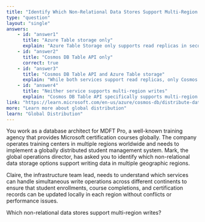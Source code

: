 ```yaml
---
title: "Identify Which Non-Relational Data Stores Support Multi-Region Writes"
type: "question"
layout: "single"
answers:
    - id: "answer1"
      title: "Azure Table storage only"
      explain: "Azure Table Storage only supports read replicas in secondary regions through Read-access geo-redundant storage (RA-GRS). While you can have readable replicas in multiple regions, you cannot write data directly to secondary regions."
    - id: "answer2"
      title: "Cosmos DB Table API only"
      correct: true
    - id: "answer3"
      title: "Cosmos DB Table API and Azure Table storage"
      explain: "While both services support read replicas, only Cosmos DB Table API supports multi-region writes. Azure Table Storage only provides read access to secondary regions, not write capabilities."
    - id: "answer4"
      title: "Neither service supports multi-region writes"
      explain: "Cosmos DB Table API specifically supports multi-region writes as one of its key features. You can configure multiple regions for both read and write operations, enabling global distribution of your application."
link: "https://learn.microsoft.com/en-us/azure/cosmos-db/distribute-data-globally"
more: "Learn more about global distribution"
learn: "Global Distribution"
---
```


You work as a database architect for MDFT Pro, a well-known training agency that provides Microsoft certification courses globally. The company operates training centers in multiple regions worldwide and needs to implement a globally distributed student management system. Mark, the global operations director, has asked you to identify which non-relational data storage options support writing data in multiple geographic regions.

Claire, the infrastructure team lead, needs to understand which services can handle simultaneous write operations across different continents to ensure that student enrollments, course completions, and certification records can be updated locally in each region without conflicts or performance issues.

Which non-relational data stores support multi-region writes?